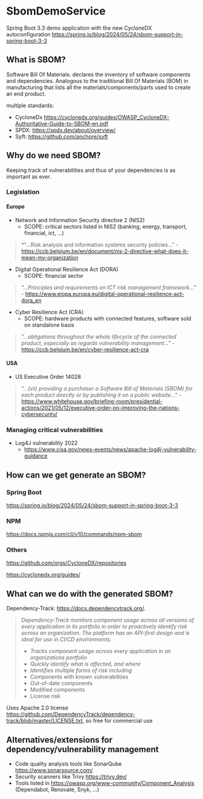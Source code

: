 # SbomDemoService

Spring Boot 3.3 demo application with the new CycloneDX autoconfiguration
https://spring.io/blog/2024/05/24/sbom-support-in-spring-boot-3-3

## What is SBOM?
Software Bill Of Materials: declares the inventory of software components and dependencies. Analogous to the traditional Bill Of Materials (BOM) in manufacturing that lists all the materials/components/parts used to create an end product.

multiple standards:
- CycloneDx https://cyclonedx.org/guides/OWASP_CycloneDX-Authoritative-Guide-to-SBOM-en.pdf
- SPDX: https://spdx.dev/about/overview/
- Syft: https://github.com/anchore/syft

## Why do we need SBOM?
Keeping track of vulnerabilities and thus of your dependencies is as important as ever.

### Legislation

#### Europe
- Network and Information Security directive 2 (NIS2)
  - SCOPE:  critical sectors listed in NIS2 (banking, energy, transport, financial, ict, ...)
> *"...Risk analysis and information systems security policies..." - https://ccb.belgium.be/en/document/nis-2-directive-what-does-it-mean-my-organization
- Digital Operational Resilience Act (DORA)
  - SCOPE: financial sector
> *"...Principles and requirements on ICT risk management framework..."* - https://www.eiopa.europa.eu/digital-operational-resilience-act-dora_en
- Cyber Resilience Act (CRA) 
  - SCOPE: hardware products with connected features, software sold on standalone basis
> *"...obligations throughout the whole lifecycle of the connected product, especially as regards vulnerability management..."* - https://ccb.belgium.be/en/cyber-resilience-act-cra

#### USA
- US Executive Order 14028
> *"...(vii)   providing a purchaser a Software Bill of Materials (SBOM) for each product directly or by publishing it on a public website..."* - https://www.whitehouse.gov/briefing-room/presidential-actions/2021/05/12/executive-order-on-improving-the-nations-cybersecurity/

### Managing critical vulnerabilities
- Log4J vulnerability 2022 
  - https://www.cisa.gov/news-events/news/apache-log4j-vulnerability-guidance

## How can we get generate an SBOM?
### Spring Boot
https://spring.io/blog/2024/05/24/sbom-support-in-spring-boot-3-3
### NPM
https://docs.npmjs.com/cli/v10/commands/npm-sbom
### Others
https://github.com/orgs/CycloneDX/repositories

https://cyclonedx.org/guides/

## What can we do with the generated SBOM?

Dependency-Track: https://docs.dependencytrack.org/.

> *Dependency-Track monitors component usage across all versions of every application in its portfolio in order to proactively identify risk across an organization. The platform has an API-first design and is ideal for use in CI/CD environments.*
> - *Tracks component usage across every application in an organizations portfolio*
> - *Quickly identify what is affected, and where*
> - *Identifies multiple forms of risk including*
>  - Components with known vulnerabilities
>  - Out-of-date components
>  - Modified components
>  - License risk

Uses Apache 2.0 license https://github.com/DependencyTrack/dependency-track/blob/master/LICENSE.txt, so free for commercial use


## Alternatives/extensions for dependency/vulnerability management
- Code quality analysis tools like SonarQube https://www.sonarsource.com/
- Security scanners like Trivy https://trivy.dev/
- Tools listed in https://owasp.org/www-community/Component_Analysis (Dependabot, Renovate, Snyk, ...)
   